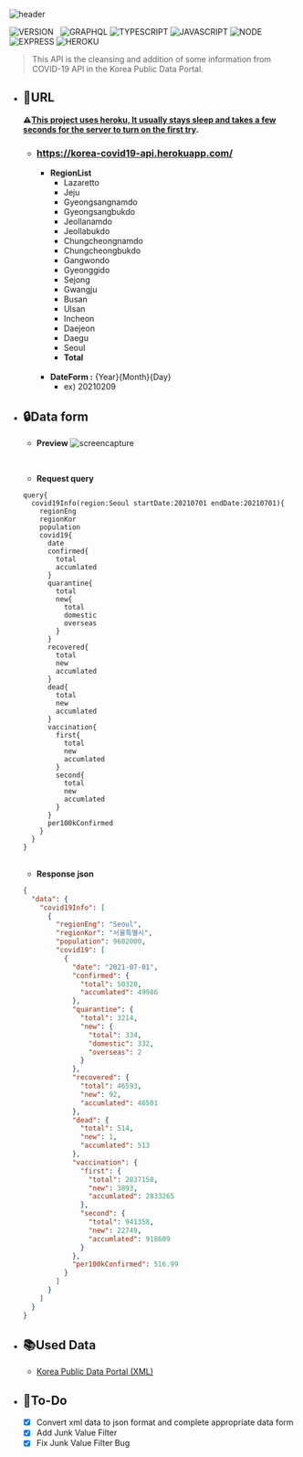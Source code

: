 ![header](https://capsule-render.vercel.app/api?type=rect&color=gradient&height=100&section=header&text=COVID-19%20API&fontSize=30&fontAlign=50&fontAlignY=50)

![VERSION](https://img.shields.io/badge/version-1.4.5-C76C30?style=flat-square)&nbsp;&nbsp;&nbsp;![GRAPHQL](https://img.shields.io/badge/GraphQL-E434AA?style=flat-square&logo=graphql&logoColor=white) ![TYPESCRIPT](https://img.shields.io/badge/Typescript-3178c6?style=flat-square&logo=typescript&logoColor=white) ![JAVASCRIPT](https://img.shields.io/badge/Javascript-F7DF1E?style=flat-square&logo=Javascript&logoColor=black) ![NODE](https://img.shields.io/badge/Node.js-339933?style=flat-square&logo=Node.js&logoColor=white) ![EXPRESS](https://img.shields.io/badge/Express-4C4C4C?style=flat-square&logo=Express&logoColor=white) ![HEROKU](https://img.shields.io/badge/Heroku-430098?style=flat-square&logo=Heroku&logoColor=white)

> This API is the cleansing and addition of some information from COVID-19 API in the Korea Public Data Portal. <br>

- ## :bookmark:URL

  **:warning:<U>This project uses heroku, It usually stays sleep and takes a few seconds for the server to turn on the first try</U>.**<br>

  - ### https://korea-covid19-api.herokuapp.com/
    - **RegionList**
      - Lazaretto
      - Jeju
      - Gyeongsangnamdo
      - Gyeongsangbukdo
      - Jeollanamdo
      - Jeollabukdo
      - Chungcheongnamdo
      - Chungcheongbukdo
      - Gangwondo
      - Gyeonggido
      - Sejong
      - Gwangju
      - Busan
      - Ulsan
      - Incheon
      - Daejeon
      - Daegu
      - Seoul
      - **Total**
        <br><br>
    - **DateForm :** {Year}{Month}{Day}
      - ex) 20210209

- ## :lock:Data form

  - **Preview**
  ![screencapture](https://user-images.githubusercontent.com/71566740/124191843-573c0900-daff-11eb-8cc9-5f26471a0056.png)

    <br>

  - **Request query**

  ```query
  query{
    covid19Info(region:Seoul startDate:20210701 endDate:20210701){
      regionEng
      regionKor
      population
      covid19{
        date
        confirmed{
          total
          accumlated
        }
        quarantine{
          total
          new{
            total
            domestic
            overseas
          }
        }
        recovered{
          total
          new
          accumlated
        }
        dead{
          total
          new
          accumlated
        }
        vaccination{
          first{
            total
            new
            accumlated
          }
          second{
            total
            new
            accumlated
          }
        }
        per100kConfirmed
      }
    }
  }
  ```

  <br>

  - **Response json**

  ```json
  {
    "data": {
      "covid19Info": [
        {
          "regionEng": "Seoul",
          "regionKor": "서울특별시",
          "population": 9602000,
          "covid19": [
            {
              "date": "2021-07-01",
              "confirmed": {
                "total": 50320,
                "accumlated": 49986
              },
              "quarantine": {
                "total": 3214,
                "new": {
                  "total": 334,
                  "domestic": 332,
                  "overseas": 2
                }
              },
              "recovered": {
                "total": 46593,
                "new": 92,
                "accumlated": 46501
              },
              "dead": {
                "total": 514,
                "new": 1,
                "accumlated": 513
              },
              "vaccination": {
                "first": {
                  "total": 2837158,
                  "new": 3893,
                  "accumlated": 2833265
                },
                "second": {
                  "total": 941358,
                  "new": 22749,
                  "accumlated": 918609
                }
              },
              "per100kConfirmed": 516.99
            }
          ]
        }
      ]
    }
  }
  ```

- ## :books:Used Data

  - [Korea Public Data Portal (XML)](https://www.data.go.kr/data/15043378/openapi.do)<br>

- ## :memo:To-Do
  - [x] Convert xml data to json format and complete appropriate data form<br>
  - [x] Add Junk Value Filter<br>
  - [x] Fix Junk Value Filter Bug<br>
